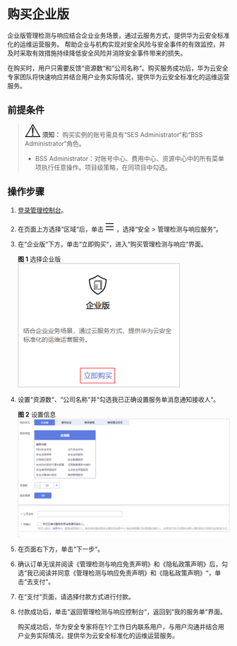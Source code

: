 # 购买企业版<a name="mdr_01_0061"></a>

企业版管理检测与响应结合企业业务场景，通过云服务方式，提供华为云安全标准化的运维运营服务。 帮助企业与机构实现对安全风险与安全事件的有效监控，并及时采取有效措施持续降低安全风险并消除安全事件带来的损失。

在购买时，用户只需要反馈“资源数“和“公司名称“。购买服务成功后，华为云安全专家团队将快速响应并结合用户业务实际情况，提供华为云安全标准化的运维运营服务。

## 前提条件<a name="section19649164295911"></a>

>![](public_sys-resources/icon-notice.gif) **须知：** 
>购买实例的账号需具有“SES Administrator“和“BSS Administrator“角色。
>-   BSS Administrator：对账号中心、费用中心、资源中心中的所有菜单项执行任意操作。项目级策略，在同项目中勾选。

## 操作步骤<a name="section911618425218"></a>

1.  [登录管理控制台](https://console.huaweicloud.com/?locale=zh-cn)。
2.  在页面上方选择“区域“后，单击![](figures/icon-服务列表小图标.png)，选择“安全  \>  管理检测与响应服务“。
3.  在“企业版“下方，单击“立即购买“，进入“购买管理检测与响应“界面。

    **图 1**  选择企业版<a name="fig159861524181115"></a>  
    ![](figures/选择企业版.png "选择企业版")

4.  设置“资源数“、“公司名称“并“勾选我已正确设置服务单消息通知接收人“。

    **图 2**  设置信息<a name="fig1090316185614"></a>  
    ![](figures/设置信息.png "设置信息")

5.  在页面右下方，单击“下一步“。
6.  确认订单无误并阅读《管理检测与响应免责声明》和《隐私政策声明》后，勾选“我已阅读并同意《管理检测与响应免责声明》和《隐私政策声明》“，单击“去支付“。
7.  在“支付“页面，请选择付款方式进行付款。
8.  付款成功后，单击“返回管理检测与响应控制台“，返回到“我的服务单“界面。

    购买成功后，华为安全专家将在1个工作日内联系用户，与用户沟通并结合用户业务实际情况，提供华为云安全标准化的运维运营服务。


